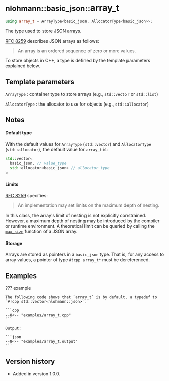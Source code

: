 # <small>nlohmann::basic_json::</small>array_t

```cpp
using array_t = ArrayType<basic_json, AllocatorType<basic_json>>;
```

The type used to store JSON arrays.

[RFC 8259](https://tools.ietf.org/html/rfc8259) describes JSON arrays as follows:
> An array is an ordered sequence of zero or more values.

To store objects in C++, a type is defined by the template parameters explained below.

## Template parameters

`ArrayType`
:   container type to store arrays (e.g., `std::vector` or `std::list`)

`AllocatorType`
:   the allocator to use for objects (e.g., `std::allocator`)

## Notes

#### Default type

With the default values for `ArrayType` (`std::vector`) and `AllocatorType` (`std::allocator`), the default value for
`array_t` is:

```cpp
std::vector<
  basic_json, // value_type
  std::allocator<basic_json> // allocator_type
>
```

#### Limits

[RFC 8259](https://tools.ietf.org/html/rfc8259) specifies:
> An implementation may set limits on the maximum depth of nesting.

In this class, the array's limit of nesting is not explicitly constrained. However, a maximum depth of nesting may be
introduced by the compiler or runtime environment. A theoretical limit can be queried by calling the
[`max_size`](max_size.md) function of a JSON array.

#### Storage

Arrays are stored as pointers in a `basic_json` type. That is, for any access to array values, a pointer of type
`#!cpp array_t*` must be dereferenced.

## Examples

??? example

    The following code shows that `array_t` is by default, a typedef to `#!cpp std::vector<nlohmann::json>`.
     
    ```cpp
    --8<-- "examples/array_t.cpp"
    ```
    
    Output:
    
    ```json
    --8<-- "examples/array_t.output"
    ```

## Version history

- Added in version 1.0.0.
